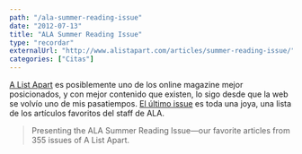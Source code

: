 ```yaml
---
path: "/ala-summer-reading-issue"
date: "2012-07-13"
title: "ALA Summer Reading Issue"
type: "recordar"
externalUrl: "http://www.alistapart.com/articles/summer-reading-issue/"
categories: ["Citas"]
---
```


[A List Apart](http://www.alistapart.com/) es posiblemente uno de los online magazine mejor posicionados, y con mejor contenido que existen, lo sigo desde que la web se volvío uno de mis pasatiempos. [El último issue](http://www.alistapart.com/articles/summer-reading-issue/) es toda una joya, una lista de los artículos favoritos del staff de ALA.

> Presenting the ALA Summer Reading Issue—our favorite articles from 355 issues of A List Apart.
